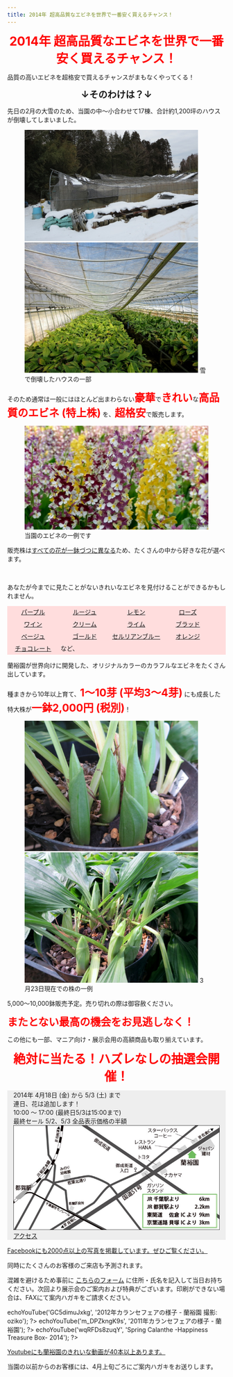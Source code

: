 ```yaml
---
title: 2014年 超高品質なエビネを世界で一番安く買えるチャンス！
---
```

<style>
h1, h2 {
  margin: 0.5em 0;
  text-align: center;
}
h1 { color: red; }
b {
  color: red;
  font-size: x-large;
}
.color-box {
  background: #ffdddd;
  line-height: 2em;
}
.color-box span {
  background: transparent !important;
  color: inherit !important;
  display: inline-block;
  height: 2em;
  line-height: 2em;
  text-align: center;
  text-decoration: underline;
  width: 8.5em;
}
</style>

2014年 超高品質なエビネを世界で一番安く買えるチャンス！
==
品質の高いエビネを超格安で買えるチャンスがまもなくやってくる！

↓そのわけは？↓
--
先日の2月の大雪のため、当園の中～小合わせて17棟、合計約1,200坪のハウスが倒壊してしまいました。

<figure>
  <img src="/assets/images/calanthe_fair_2014_1.jpg" alt="雪で倒壊したハウスの一部" style="max-width: 400px;" />
  <img src="/assets/images/calanthe_fair_2014_3.jpg" alt="雪で倒壊したハウスの一部" style="max-width: 400px;" />
  <figurecaption>雪で倒壊したハウスの一部</figurecaption>
</figure>

そのため通常は一般にはほとんど出まわらない<b>豪華</b>で<b>きれい</b>な<b>高品質のエビネ (特上株)</b> を、<b>超格安</b>で販売します。

<figure>
  <img src="/assets/images/calanthe_fair_2014_2.jpg" alt="カラフルな農場のエビネ - 蘭裕園" style="" />
  <figurecaption>当園のエビネの一例です</figurecaption>
</figure>

販売株は<u>すべての花が一鉢づつに異なる</u>ため、たくさんの中から好きな花が選べます。

<img src="" alt=""/>

あなたが今までに見たことがないきれいなエビネを見付けることができるかもしれません。

<div class="color-box">
  <span style="background: rgb(65,0,186); color: white;">パープル</span
><span style="background: rgb(189,0,94); color: white;">ルージュ</span
><span style="background: rgb(173,189,0); color: white;">レモン</span
><span style="background: rgb(192,146,181); color: white;">ローズ</span
><span style="background: rgb(189,0,186); color: white;">ワイン</span
><span style="background: rgb(186,189,0); color: white;">クリーム</span
><span style="background: rgb(0,189,64); color: white;">ライム</span
><span style="background: rgb(189,0,12); color: white;">ブラッド</span
><span style="background: rgb(192,161,146); color: white;">ベージュ</span
><span style="background: rgb(189,88,0); color: white;">ゴールド</span
><span style="background: rgb(162,146,192); color: white;">セルリアンブルー</span
><span style="background: rgb(189,126,0); color: white;">オレンジ</span
><span style="background: rgb(189,50,0); color: white;">チョコレート</span>
など、
</div>

蘭裕園が世界向けに開発した、オリジナルカラーのカラフルなエビネをたくさん出しています。

種まきから10年以上育て、<b>1～10芽 (平均3～4芽)</b> にも成長した特大株が<b>一鉢2,000円 (税別)</b>！

<figure>
  <img src="/assets/images/calanthe_fair_2014_4.jpg" alt="3月23日現在の株での一例 エビネ - 蘭裕園" style="max-width: 400px;" />
  <img src="/assets/images/calanthe_fair_2014_5.jpg" alt="3月23日現在の株での一例 エビネ - 蘭裕園" style="max-width: 400px;" />
  <figurecaption>3月23日現在での株の一例</figurecaption>
</figure>

5,000～10,000鉢販売予定。売り切れの際は御容赦ください。

<b>またとない最高の機会をお見逃しなく！</b>

この他にも一部、マニア向け・展示会用の高額商品も取り揃えています。

絶対に当たる！ハズレなしの抽選会開催！
==

<div style="margin: 1em 0; padding: 0 1em; background: #eee;">
2014年 4月18日 (金) から 5/3 (土) まで<br />
連日、花は追加します！<br />
10:00 ～ 17:00 (最終日5/3は15:00まで)<br />
最終セール 5/2、5/3 全品表示価格の半額<br />
<a href="/about_us/direction"><img src="/assets/images/map1_ja.jpg" alt="蘭裕園へのアクセス" /><br />アクセス</a>
</div>

<a class="facebook" href="http://fb.me/ranyuenjapan"><span>Facebookにも2000点以上の写真を掲載しています。ぜひご覧ください。</span></a>

同時にたくさんのお客様のご来店も予測されます。

混雑を避けるため事前に [こちらのフォーム](/assets/calanthe_fair_2014_request.pdf) に住所・氏名を記入して当日お持ちください。次回より展示会のご案内および特典がございます。印刷ができない場合は、FAXにて案内ハガキをご請求ください。

<?php $h->echoYouTube('GC5dimuJxkg', '2012年カランセフェアの様子 - 蘭裕園 撮影: oziko'); ?>

<?php $h->echoYouTube('m_DPZkngK9s', '2011年カランセフェアの様子 - 蘭裕園'); ?>

<?php $h->echoYouTube('wqRFDs8zuqY', 'Spring Calanthe -Happiness Treasure Box- 2014'); ?><br />

<a class="youtube" href="https://www.youtube.com/playlist?list=PLt3tRMFWeZB-ce852wXcEHamgRZe_PiWD"><span>Youtubeにも蘭裕園のきれいな動画が40本以上あります。</span></a>

当園の以前からのお客様には、4月上旬ごろにご案内ハガキをお送りします。
